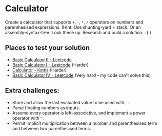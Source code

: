 
# Calculator

Create a calculator that supports `+`, `-`, `*`, `/` operators on numbers and parenthesised expressions. (Hint: Use shunting-yard + stack. Or an assembly-syntax-tree. Look these up. Research and build a solution. : ) )

## Places to test your solution
- [Basic Calculator II - Leetcode](https://leetcode.com/problems/basic-calculator-ii/)
- [Basic Calculator I - Leetcode](https://leetcode.com/problems/basic-calculator/) (Harder)
- [Calculator - Kattis](https://open.kattis.com/problems/calculator) (Harder)
- [Basic Calculator IV - Leetcode](https://leetcode.com/problems/basic-calculator-iv) (Very hard - my code can't solve this)

## Extra challenges:
- Store and allow the last evaluated value to be used with `_`.
- Parse floating numbers as inputs.
- Assume every operator is left-associative, and implement a power operator with `^`.
- Permit implicit multiplication between a number and parenthesised term and between two parenthesised terms.
